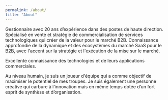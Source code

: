 ```yaml
---
permalink: /about/
title: "About"
---
```


Gestionnaire avec 20 ans d’expérience dans des postes de haute direction. Spécialisé en vente et stratégie de commercialisation de services technologiques qui créer de la valeur pour le marché B2B. Connaissance approfondie de la dynamique et des écosystèmes du marché SaaS pour le B2B, avec l'accent sur la stratégie et l'exécution de la mise sur le marché. 

Excellente connaissance des technologies et de leurs applications commerciales. 

Au niveau humain, je suis un joueur d'équipe qui a comme objectif de maximiser le potentiel de mes troupes. Je suis également une personne créative qui carbure à l’innovation mais en même temps dotée d’un fort esprit de synthèse et d’organisation.
